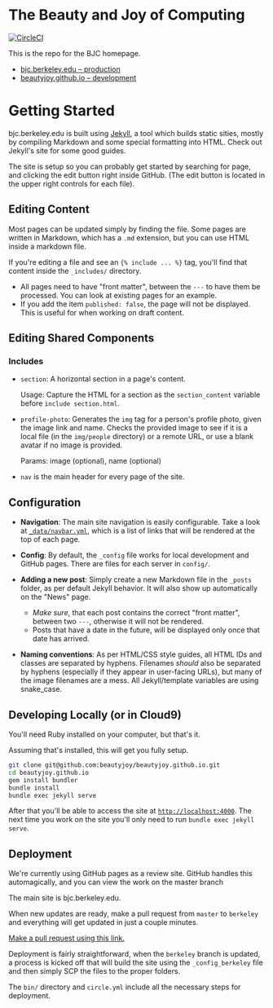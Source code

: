 # The Beauty and Joy of Computing

[![CircleCI](https://circleci.com/gh/beautyjoy/beautyjoy.github.io.svg?style=svg)](https://circleci.com/gh/beautyjoy/beautyjoy.github.io)

This is the repo for the BJC homepage.

* [bjc.berkeley.edu – production](https://bjc.berkeley.edu)
* [beautyjoy.github.io – development](https://beautyjoy.github.io)

# Getting Started

bjc.berkeley.edu is built using [Jekyll][], a tool which builds static sities, mostly by compiling Markdown and some special formatting into HTML. Check out Jekyll's site for some good guides.

[Jekyll]: https://jekyllrb.com

The site is setup so you can probably get started by searching for page, and clicking the edit button right inside GitHub. (The edit button is located in the upper right controls for each file).

## Editing Content
Most pages can be updated simply by finding the file. Some pages are written in Markdown, which has a `.md` extension, but you can use HTML inside a markdown file.

If you're editing a file and see an `{% include ... %}` tag, you'll find that content inside the `_includes/` directory.

* All pages need to have "front matter", between the `---` to have them be processed. You can look at existing pages for an example.
* If you add the item `published: false`, the page will not be displayed. This is useful for when working on draft content.

## Editing Shared Components

### Includes

-  `section`: A horizontal section in a page's content.

    Usage: Capture the HTML for a section as the `section_content` variable before `include section.html`.

-  `profile-photo`: Generates the `img` tag for a person's profile photo, given the image link and name.
    Checks the provided image to see if it is a local file (in the `img/people` directory) or a remote URL, or use a blank avatar if no image is provided.

    Params: image (optional), name (optional)

-  `nav` is the main header for every page of the site.

## Configuration
- **Navigation**: The main site navigation is easily configurable.
	Take a look at [`_data/navbar.yml`](_data/navbar.yml), which is a list of links that will be rendered at the top of each page.
-   **Config**: By default, the `_config` file works for local development and GitHub pages. There are files for each server in `config/`.

-   **Adding a new post**: Simply create a new Markdown file in the `_posts` folder, as per default Jekyll behavior. It will also show up automatically on the "News" page.
	* _Make sure_, that each post contains the correct "front matter", between two `---`, otherwise it will not be rendered.
	* Posts that have a date in the future, will be displayed only once that date has arrived.
-   **Naming conventions**: As per HTML/CSS style guides, all HTML IDs and classes are separated by hyphens.
    Filenames *should* also be separated by hyphens (especially if they appear in user-facing URLs), but many of the image filenames are a mess.
    All Jekyll/template variables are using snake_case.

## Developing Locally (or in Cloud9)
You'll need Ruby installed on your computer, but that's it.

Assuming that's installed, this will get you fully setup.

```sh
git clone git@github.com:beautyjoy/beautyjoy.github.io.git
cd beautyjoy.github.io
gem install bundler
bundle install
bundle exec jekyll serve
```

After that you'll be able to access the site at [`http://localhost:4000`](http://localhost:4000). The next time you work on the site you'll only need to run `bundle exec jekyll serve`.

## Deployment
We're currently using GitHub pages as a review site. GitHub handles this automagically, and you can view the work on the master branch

The main site is bjc.berkeley.edu.

When new updates are ready, make a pull request from `master` to `berkeley` and everything will get updated in just a couple minutes.

[Make a pull request using this link.][pr-to-berkeley]

[pr-to-berkeley]: https://github.com/beautyjoy/beautyjoy.github.io/compare/berkeley...master?expand=1

Deployment is fairly straightforward, when the `berkeley` branch is updated, a process is kicked off that will build the site using the `_config_berkeley` file and then simply SCP the files to the proper folders.

The `bin/` directory and `circle.yml` include all the necessary steps for deployment.
